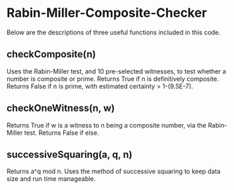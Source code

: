# Rabin-Miller-Composite-Checker
Below are the descriptions of three useful functions included in this code.

## checkComposite(n)
Uses the Rabin-Miller test, and 10 pre-selected witnesses, to test whether a number is composite or prime.
Returns True if n is definitively composite.
Returns False if n is prime, with estimated certainty > 1-(9.5E-7).

## checkOneWitness(n, w)
Returns True if w is a witness to n being a composite number, via the Rabin-Miller test.
Returns False if else.

## successiveSquaring(a, q, n)
Returns a^q mod n.
Uses the method of successive squaring to keep data size and run time manageable.

